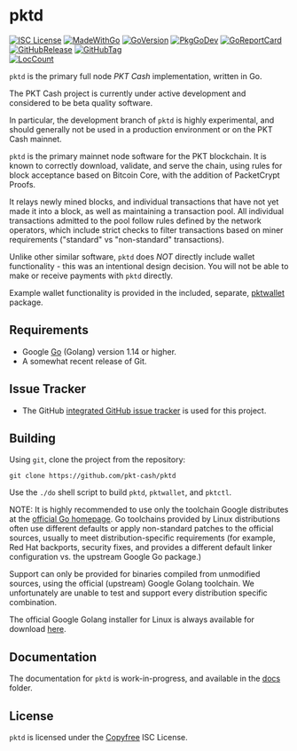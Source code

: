 # pktd

[![ISC License](http://img.shields.io/badge/license-ISC-blue.svg)](http://Copyfree.org)
[![MadeWithGo](https://img.shields.io/badge/Made%20with-Go-1f425f.svg)](http://golang.org)
[![GoVersion](https://img.shields.io/github/go-mod/go-version/pkt-cash/pktd.svg)](https://github.com/pkt-cash/pktd/blob/master/go.mod)
[![PkgGoDev](https://pkg.go.dev/badge/github.com/pkt-cash/pktd)](https://pkg.go.dev/github.com/pkt-cash/pktd)
[![GoReportCard](https://goreportcard.com/badge/github.com/pkt-cash/pktd)](https://goreportcard.com/report/github.com/pkt-cash/pktd)
[![GitHubRelease](https://img.shields.io/github/release/pkt-cash/pktd.svg)](https://github.com/pkt-cash/pktd/releases/)
[![GitHubTag](https://img.shields.io/github/tag/pkt-cash/pktd.svg)](https://github.com/pkt-cash/pktd/tags/)            
[![LocCount](https://img.shields.io/tokei/lines/github/pkt-cash/pktd.svg)](https://github.com/XAMPPRocky/tokei)

`pktd` is the primary full node *PKT Cash* implementation, written in Go.

The PKT Cash project is currently under active development and considered 
to be beta quality software.

In particular, the development branch of `pktd` is highly experimental, 
and should generally not be used in a production environment or on the
PKT Cash mainnet.

`pktd` is the primary mainnet node software for the PKT blockchain.
It is known to correctly download, validate, and serve the chain,
using rules for block acceptance based on Bitcoin Core, with the
addition of PacketCrypt Proofs. 

It relays newly mined blocks, and individual transactions that have 
not yet made it into a block, as well as maintaining a transaction pool.
All individual transactions admitted to the pool follow rules defined by 
the network operators, which include strict checks to filter transactions
based on miner requirements ("standard" vs "non-standard" transactions).

Unlike other similar software, `pktd` does *NOT* directly include wallet
functionality - this was an intentional design decision.  You will not be
able to make or receive payments with `pktd` directly.

Example wallet functionality is provided in the included, separate,
[pktwallet](https://github.com/pkt-cash/pktd/pktwallet) package.

## Requirements

* Google [Go](http://golang.org) (Golang) version 1.14 or higher.
* A somewhat recent release of Git.

## Issue Tracker

* The GitHub [integrated GitHub issue tracker](https://github.com/pkt-cash/pktd/issues) is used for this project.  

## Building

Using `git`, clone the project from the repository:

`git clone https://github.com/pkt-cash/pktd`

Use the `./do` shell script to build `pktd`, `pktwallet`, and `pktctl`.

NOTE: It is highly recommended to use only the toolchain Google distributes
at the [official Go homepage](https://golang.org/dl). Go toolchains provided
by Linux distributions often use different defaults or apply non-standard
patches to the official sources, usually to meet distribution-specific
requirements (for example, Red Hat backports, security fixes, and provides
a different default linker configuration vs. the upstream Google Go package.)

Support can only be provided for binaries compiled from unmodified sources,
using the official (upstream) Google Golang toolchain. We unfortunately are
unable to test and support every distribution specific combination. 

The official Google Golang installer for Linux is always available 
for download [here](https://storage.googleapis.com/golang/getgo/installer_linux).

## Documentation

The documentation for `pktd` is work-in-progress, and available in the [docs](https://github.com/pkt-cash/pktd/tree/master/docs) folder.

## License

`pktd` is licensed under the [Copyfree](http://Copyfree.org) ISC License.
